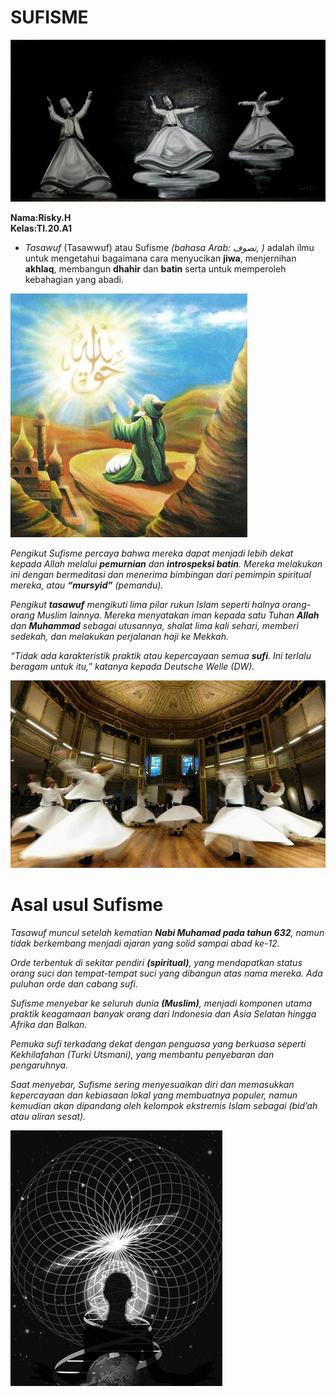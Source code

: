 # SUFISME <br>

![logo](poto/logo.jpg) <br>

**Nama:Risky.H** <br>
**Kelas:TI.20.A1** <br>

* *Tasawuf* (Tasawwuf) atau Sufisme *(bahasa Arab: تصوف, )* adalah ilmu untuk mengetahui bagaimana cara menyucikan **jiwa**, menjernihan **akhlaq**, membangun **dhahir** dan **batin** serta untuk memperoleh kebahagian yang abadi. <br>

![sufisme](poto/sufisme.png) <br>

*Pengikut Sufisme percaya bahwa mereka dapat menjadi lebih dekat kepada Allah melalui **pemurnian** dan **introspeksi batin**. Mereka melakukan ini dengan bermeditasi dan menerima bimbingan dari pemimpin spiritual mereka, atau **“mursyid”** (pemandu).* <br>

*Pengikut **tasawuf** mengikuti lima pilar rukun Islam seperti halnya orang-orang Muslim lainnya. Mereka menyatakan iman kepada satu Tuhan **Allah** dan **Muhammad** sebagai utusannya, shalat lima kali sehari, memberi sedekah, dan melakukan perjalanan haji ke Mekkah.* <br>

*“Tidak ada karakteristik praktik atau kepercayaan semua **sufi**. Ini terlalu beragam untuk itu,” katanya kepada Deutsche Welle (DW).* <br>

![antar](poto/antar.png) <br>

# Asal usul Sufisme <br>

*Tasawuf muncul setelah kematian **Nabi Muhamad pada tahun 632**, namun tidak berkembang menjadi ajaran yang solid sampai abad ke-12.* <br>

*Orde terbentuk di sekitar pendiri **(spiritual)**, yang mendapatkan status orang suci dan tempat-tempat suci yang dibangun atas nama mereka. Ada puluhan orde dan cabang sufi.* <br>

*Sufisme menyebar ke seluruh dunia **(Muslim)**, menjadi komponen utama praktik keagamaan banyak orang dari Indonesia dan Asia Selatan hingga Afrika dan Balkan.* <br>

*Pemuka sufi terkadang dekat dengan penguasa yang berkuasa seperti Kekhilafahan (Turki Utsmani), yang membantu penyebaran dan pengaruhnya.* <br>

*Saat menyebar, Sufisme sering menyesuaikan diri dan memasukkan kepercayaan dan kebiasaan lokal yang membuatnya populer, namun kemudian akan dipandang oleh kelompok ekstremis Islam sebagai (bid’ah atau aliran sesat).* <br>

![dunia](poto/dunia.png)

